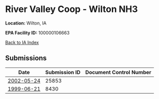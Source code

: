 # River Valley Coop - Wilton NH3

**Location:** Wilton, IA

**EPA Facility ID:** 100000106663

[Back to IA Index](../../index.md)

## Submissions

| Date | Submission ID | Document Control Number |
|------|--------------|-------------------------|
| [2002-05-24](submissions/25853.md) | 25853 |  |
| [1999-06-21](submissions/8430.md) | 8430 |  |
